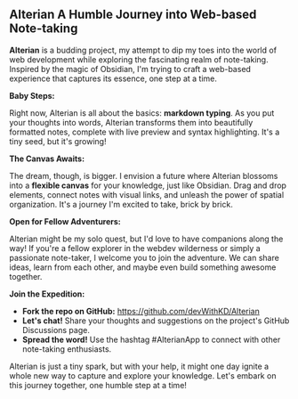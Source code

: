 ## **Alterian A Humble Journey into Web-based Note-taking**

**Alterian** is a budding project, my attempt to dip my toes into the world of web development while exploring the fascinating realm of note-taking. Inspired by the magic of Obsidian, I'm trying to craft a web-based experience that captures its essence, one step at a time.

**Baby Steps:**

Right now, Alterian is all about the basics: **markdown typing**. As you put your thoughts into words, Alterian transforms them into beautifully formatted notes, complete with live preview and syntax highlighting. It's a tiny seed, but it's growing!

**The Canvas Awaits:**

The dream, though, is bigger. I envision a future where Alterian blossoms into a **flexible canvas** for your knowledge, just like Obsidian. Drag and drop elements, connect notes with visual links, and unleash the power of spatial organization. It's a journey I'm excited to take, brick by brick.

**Open for Fellow Adventurers:**

Alterian might be my solo quest, but I'd love to have companions along the way! If you're a fellow explorer in the webdev wilderness or simply a passionate note-taker, I welcome you to join the adventure. We can share ideas, learn from each other, and maybe even build something awesome together.

**Join the Expedition:**

- **Fork the repo on GitHub:** https://github.com/devWithKD/Alterian
- **Let's chat!** Share your thoughts and suggestions on the project's GitHub Discussions page.
- **Spread the word!** Use the hashtag #AlterianApp to connect with other note-taking enthusiasts.

Alterian is just a tiny spark, but with your help, it might one day ignite a whole new way to capture and explore your knowledge. Let's embark on this journey together, one humble step at a time!